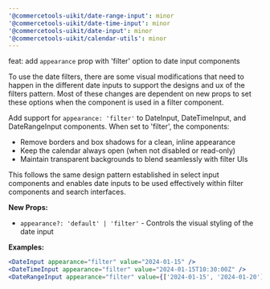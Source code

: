 ```yaml
---
'@commercetools-uikit/date-range-input': minor
'@commercetools-uikit/date-time-input': minor
'@commercetools-uikit/date-input': minor
'@commercetools-uikit/calendar-utils': minor
---
```


feat: add `appearance` prop with 'filter' option to date input components

To use the date filters, there are some visual modifications that need to happen in the different date inputs to support the designs and ux of the filters pattern. Most of these changes are dependent on new props to set these options when the component is used in a filter component.

Add support for `appearance: 'filter'` to DateInput, DateTimeInput, and DateRangeInput components. When set to 'filter', the components:

- Remove borders and box shadows for a clean, inline appearance
- Keep the calendar always open (when not disabled or read-only)
- Maintain transparent backgrounds to blend seamlessly with filter UIs

This follows the same design pattern established in select input components and enables date inputs to be used effectively within filter components and search interfaces.

**New Props:**
- `appearance?: 'default' | 'filter'` - Controls the visual styling of the date input

**Examples:**
```jsx
<DateInput appearance="filter" value="2024-01-15" />
<DateTimeInput appearance="filter" value="2024-01-15T10:30:00Z" />
<DateRangeInput appearance="filter" value={['2024-01-15', '2024-01-20']} />
```
